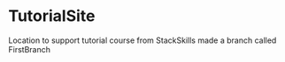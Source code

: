 # TutorialSite
Location to support tutorial course from StackSkills
made a branch called FirstBranch
